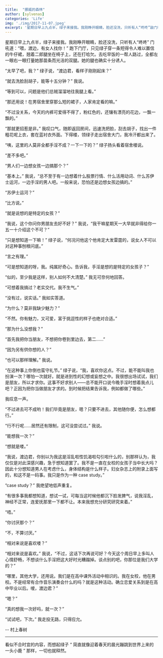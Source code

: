 ```yaml
---
title:  "挪威的森林"
author: [sylvenas]
categories: 'Life'
img: './img/2017-11-07.jpeg'
excerpt: '星期日早上九点半，绿子来接我。我刚睁开眼睛，脸还没洗，只听有人“咚咚”敲门吼道：“喂，渡边，有女人找你！”我跑下门厅，只见绿子穿一条短得令人难以置信的牛仔裙...'
---
```


星期日早上九点半，绿子来接我。我刚睁开眼睛，脸还没洗，只听有人“咚咚” 门吼道：“喂，渡边，有女人找你！” 跑下门厅，只见绿子穿一条短得令人难以置信的牛仔裙，翘着二郎腿坐在椅子上，还在打哈欠。去吃早饭的一帮人路过，全都左一眼右一眼打量她那苗条而光洁的双腿。她的腿也确实十分诱人。    

“太早了吧，我？” 绿子说，“渡边君，看样子刚刚起床？”    

“就去洗脸刮胡子，能等十五分钟？” 我说。    

“等到可以，问题是他们总贼溜溜地往我腿上看。”    

“那还用说！在男宿舍里穿那么短的裙子，人家肯定看的嘛。”    

“不过没关系，今天的内裤可爱得不得了，粉红色的，还镶有漂亮的花边，一飘一飘的。”     

“那就更招惹是非。” 我叹口气，随即返回房间，迅速洗把脸，刮去胡子，找出一件粗花呢上衣，套在蓝衬衣外面。下得楼，领绿子走出宿舍大门，我冷汗都出来了。    

“咦，这里的人莫非全都手淫不成？一下一下的？” 绿子扬头看着宿舍楼说。    

“差不多吧。”    

“男人们一边想女孩一边搞那个？”    

“基本上。” 我说，“总不至于有一边想着什么股票行情、什么活用动词、什么苏伊士运河，一边手淫的男人吧。一般来说，恐怕还是边想女孩边搞的。”   

“苏伊士运河？”    

“比方说。”    

“就是说想的是特定的女孩？”    

“我说，这个你问你男朋友去好不好？” 我说，“我干嘛星期天一大早就非得给你一五一十介绍这个不可？”    

“只是想知道一下嘛！” 绿子说，“何况问他这个他肯定大发雷霆的，说女人不可以对这种事刨根问底。”    

“言之有理。”   

“可是想知道的呀，我。纯属好奇心。告诉我，手淫是想的是特定的女孩子？”    

“似的，至少我是这样，别人如何不大清楚。” 我无可奈何地回答。    

“可想着我搞过？老实交代。我不生气。”    

“没有过，说实话。” 我如实答道。    

“为什么？莫非我缺少魅力？”    

“不然。你有魅力，又可爱，富于挑逗性的样子也绝对合适。”     

“那为什么没想我？”    

“首先我把你当朋友，不想把你卷到里边去，第二……”     

“因为另有供你想的人？”     

“也可以那样理解。” 我说。    

“在这种事上你倒也蛮守礼节。” 绿子说，“我，喜欢你这点。不过，能不能叫我也扮演一次？哪怕一次就好。就是进到性的幻想或妄想之中。我很想出场试试，我们是朋友，所以才求你。这事不好求别人——总不能开口说今晚手淫时想着我点儿吧？正因为把你当做朋友才求的。到时候把结果告诉我，例如都做了哪些。”    

我叹息一声。   

“不过进去可不成哟！我们毕竟是朋友，嗯？只要不进去，其他随你便，怎么想都行。”     

“行不行呢……居然还有限制，这可没尝试过。” 我说。    

“能想我一次？”     

“想就是喽。”     

“我说，渡边君，你别以为我这是淫乱啦性饥渴啦勾引啦什么的，别那样认为，我仅仅是对此深感兴趣，急于想知道罢了。我不是一直在女校的女孩子当中长大吗？因此十分想知道男人在考虑什么，身体结构是什么样子。妇女杂志上的附录上面写的，和这不是一码事。我只是作为一种 case study。”     

“case study？” 我绝望地低声重复。    

“有很多事我都想知道，想试一试，可每当这时候他都沉下脸发脾气，说我淫乱，神经不正常，连爱抚那里一下都不让。本来我想充分研究研究来着。”     

“唔。”     

“你讨厌那个？”    

“不，不算讨厌。”    

“相对来说是喜欢喽？”     

“相对来说是喜欢。” 我说，“不过，这话下次再说可好？今天这个周日早上多叫人心情舒畅，不想谈什么手淫把这大好时光糟蹋掉。谈点别的吧，你那位是我们大学的？”     

“哪里，其他大学，还用说。我们是在高中课外活动中相识的。我在女校，他在男校。不是经常有合作音乐演奏会什么的吗？就是这种活动。确立恋爱关系到是在高中毕业以后。嗳，渡边君？”     

“嗯？”    

“真的想我一次好吗，就一次？”     

“试试吧，下次。” 我走投无路，只得应允。        

-- 村上春树

---

看似不合时宜的内容，而想起绿子 “ 简直就像迎着春天的晨光蹦跳到世界上来的一头小鹿 ” 那样，一切也就释然。